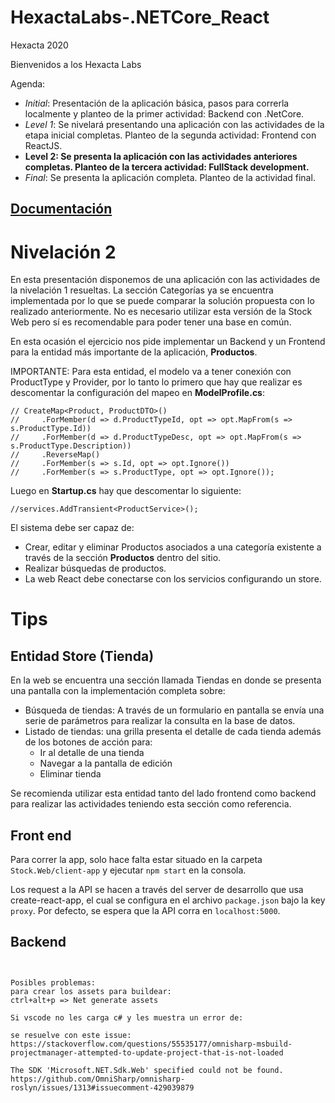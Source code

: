 # HexactaLabs-.NETCore_React

Hexacta 2020

Bienvenidos a los Hexacta Labs

Agenda:
* _Initial_: Presentación de la aplicación básica, pasos para correrla localmente y planteo de la primer actividad: Backend con .NetCore.
* _Level 1_: Se nivelará presentando una aplicación con las actividades de la etapa inicial completas. Planteo de la segunda actividad: Frontend con ReactJS.
* __Level 2: Se presenta la aplicación con las actividades anteriores completas. Planteo de la tercera actividad: FullStack development.__
* _Final_: Se presenta la aplicación completa. Planteo de la actividad final. 


## [Documentación](./Docs/index.md)


# Nivelación 2
En esta presentación disponemos de una aplicación con las actividades de la nivelación 1 resueltas. La sección Categorías ya se encuentra implementada por lo que se puede comparar la solución propuesta con lo realizado anteriormente.
No es necesario utilizar esta versión de la Stock Web pero sí es recomendable para poder tener una base en común.

En esta ocasión el ejercicio nos pide implementar un Backend y un Frontend para la entidad más importante de la aplicación, __Productos__.

IMPORTANTE: Para esta entidad, el modelo va a tener conexión con ProductType y Provider, por lo tanto lo primero que hay que realizar es descomentar la configuración del mapeo en __ModelProfile.cs__:

```
// CreateMap<Product, ProductDTO>()
//     .ForMember(d => d.ProductTypeId, opt => opt.MapFrom(s => s.ProductType.Id))
//     .ForMember(d => d.ProductTypeDesc, opt => opt.MapFrom(s => s.ProductType.Description))
//     .ReverseMap()
//     .ForMember(s => s.Id, opt => opt.Ignore())
//     .ForMember(s => s.ProductType, opt => opt.Ignore());
```

Luego en __Startup.cs__ hay que descomentar lo siguiente:
```
//services.AddTransient<ProductService>();
```

El sistema debe ser capaz de:
* Crear, editar y eliminar Productos asociados a una categoría existente a través de la sección __Productos__ dentro del sitio.
* Realizar búsquedas de productos.
* La web React debe conectarse con los servicios configurando un store.

# Tips
## Entidad Store (Tienda)
En la web se encuentra una sección llamada Tiendas en donde se presenta una pantalla con la implementación completa sobre:
* Búsqueda de tiendas: A través de un formulario en pantalla se envía una serie de parámetros para realizar la consulta en la base de datos.
* Listado de tiendas: una grilla presenta el detalle de cada tienda además de los botones de acción para:
  * Ir al detalle de una tienda
  * Navegar a la pantalla de edición
  * Eliminar tienda

Se recomienda utilizar esta entidad tanto del lado frontend como backend para realizar las actividades teniendo esta sección como referencia.

## Front end

Para correr la app, solo hace falta estar situado en la carpeta `Stock.Web/client-app` y ejecutar `npm start` en la consola.

Los request a la API se hacen a través del server de desarrollo que usa create-react-app, el cual se configura en el archivo
`package.json` bajo la key `proxy`. Por defecto, se espera que la API corra en `localhost:5000`.

## Backend

```dotnet run --project Stock.Api/Stock.Api.csproj


Posibles problemas: 
para crear los assets para buildear: 
ctrl+alt+p => Net generate assets

Si vscode no les carga c# y les muestra un error de: 

se resuelve con este issue: 
https://stackoverflow.com/questions/55535177/omnisharp-msbuild-projectmanager-attempted-to-update-project-that-is-not-loaded

The SDK 'Microsoft.NET.Sdk.Web' specified could not be found.
https://github.com/OmniSharp/omnisharp-roslyn/issues/1313#issuecomment-429039879
```

